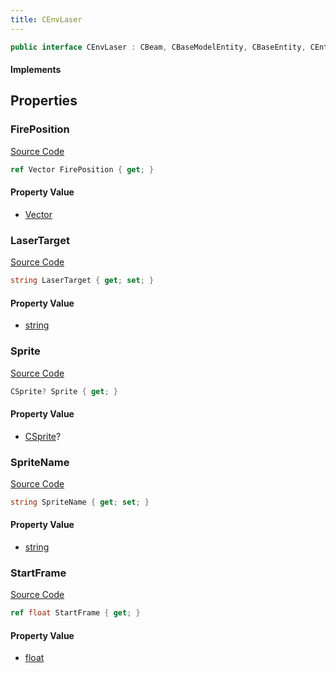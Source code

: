 ```yaml
---
title: CEnvLaser
---
```


```csharp
public interface CEnvLaser : CBeam, CBaseModelEntity, CBaseEntity, CEntityInstance, ISchemaClass<CEntityInstance>, ISchemaClass<CBaseEntity>, ISchemaClass<CBaseModelEntity>, ISchemaClass<CBeam>, ISchemaClass<CEnvLaser>, ISchemaField, ISchemaClass, INativeHandle
```

#### Implements

## Properties

### FirePosition

[Source Code](https://github.com/swiftly-solution/swiftlys2/blob/beta/managed/src/SwiftlyS2.Generated/Schemas/Interfaces/CEnvLaser.cs#L22)

```csharp
ref Vector FirePosition { get; }
```

#### Property Value

- [Vector](/docs/api/shared/natives/vector)

### LaserTarget

[Source Code](https://github.com/swiftly-solution/swiftlys2/blob/beta/managed/src/SwiftlyS2.Generated/Schemas/Interfaces/CEnvLaser.cs#L16)

```csharp
string LaserTarget { get; set; }
```

#### Property Value

- [string](https://learn.microsoft.com/dotnet/api/system.string)

### Sprite

[Source Code](https://github.com/swiftly-solution/swiftlys2/blob/beta/managed/src/SwiftlyS2.Generated/Schemas/Interfaces/CEnvLaser.cs#L18)

```csharp
CSprite? Sprite { get; }
```

#### Property Value

- [CSprite](/docs/api/shared/schemadefinitions/csprite)?

### SpriteName

[Source Code](https://github.com/swiftly-solution/swiftlys2/blob/beta/managed/src/SwiftlyS2.Generated/Schemas/Interfaces/CEnvLaser.cs#L20)

```csharp
string SpriteName { get; set; }
```

#### Property Value

- [string](https://learn.microsoft.com/dotnet/api/system.string)

### StartFrame

[Source Code](https://github.com/swiftly-solution/swiftlys2/blob/beta/managed/src/SwiftlyS2.Generated/Schemas/Interfaces/CEnvLaser.cs#L24)

```csharp
ref float StartFrame { get; }
```

#### Property Value

- [float](https://learn.microsoft.com/dotnet/api/system.single)

